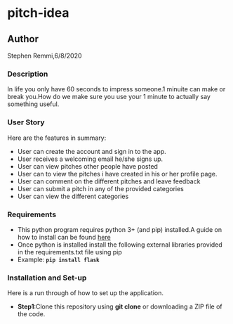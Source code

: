 # pitch-idea

## Author
Stephen Remmi,6/8/2020

### Description
In life you only have 60 seconds to impress someone.1 minuite can make or break you.How do we make sure you use your 1 minute to actually say something useful.

### User Story
Here are the features in summary:
* User can create the account and sign in to the app.
* User receives a welcoming email he/she signs up.
* User can view pitches other people have posted
* User can to view the pitches i have created in his or her profile page.
* User can comment on the different pitches and leave feedback
* User can submit a pitch in any of the provided categories
* User can view the different categories

### Requirements
* This python program requires python 3+ (and pip) installed.A guide on how to install can be found [here](https://www.python.org/)
* Once python is installed install the following external libraries provided in the requirements.txt file using pip
* Example:
           **`pip install flask`**

### Installation and Set-up
Here is a run through of how to set up the application.
* **Step1**:Clone this repository using **git clone** or downloading a ZIP file of the code.



